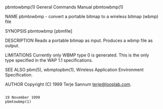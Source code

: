 pbmtowbmp(1)                                                                            General Commands Manual                                                                           pbmtowbmp(1)

NAME
       pbmtowbmp - convert a portable bitmap to a wireless bitmap (wbmp) file

SYNOPSIS
       pbmtowbmp [pbmfile]

DESCRIPTION
       Reads a portable bitmap as input.  Produces a wbmp file as output.

LIMITATIONS
       Currently only WBMP type 0 is generated. This is the only type specified in the WAP 1.1 specifications.

SEE ALSO
       pbm(5), wbmptopbm(1), Wireless Application Environment Specification.

AUTHOR
       Copyright (C) 1999 Terje Sannum <terje@looplab.com>.

                                                                                           19 November 1999                                                                               pbmtowbmp(1)
